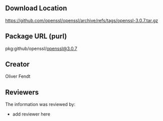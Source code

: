 ## Download Location

https://github.com/openssl/openssl/archive/refs/tags/openssl-3.0.7.tar.gz

## Package URL (purl)

pkg:github/openssl/openssl@3.0.7

## Creator

Oliver Fendt

## Reviewers

The information was reviewed by:

* add reviewer here
